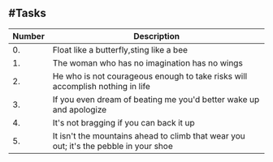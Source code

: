#Tasks
---
|Number|Description|
|----|----|
|0.|Float like a butterfly,sting like a bee|
|1.|The woman who has no imagination has no wings|
|2.|He who is not courageous enough to take risks will accomplish nothing in life|
|3.|If you even dream of beating me you'd better wake up and apologize|
|4.|It's not bragging if you can back it up|
|5.|It isn't the mountains ahead to climb that wear you out; it's the pebble in your shoe|
